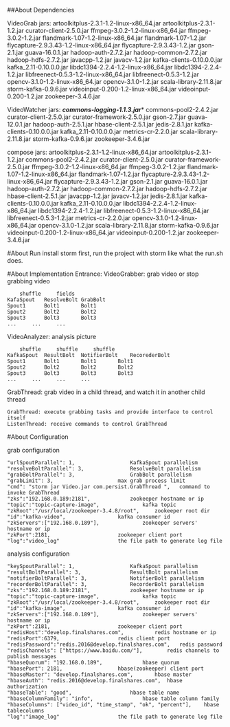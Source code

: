 ##About Dependencies

VideoGrab jars:
artoolkitplus-2.3.1-1.2-linux-x86_64.jar
artoolkitplus-2.3.1-1.2.jar
curator-client-2.5.0.jar
ffmpeg-3.0.2-1.2-linux-x86_64.jar
ffmpeg-3.0.2-1.2.jar
flandmark-1.07-1.2-linux-x86_64.jar
flandmark-1.07-1.2.jar
flycapture-2.9.3.43-1.2-linux-x86_64.jar
flycapture-2.9.3.43-1.2.jar
gson-2.1.jar
guava-16.0.1.jar
hadoop-auth-2.7.2.jar
hadoop-common-2.7.2.jar
hadoop-hdfs-2.7.2.jar
javacpp-1.2.jar
javacv-1.2.jar
kafka-clients-0.10.0.0.jar
kafka_2.11-0.10.0.0.jar
libdc1394-2.2.4-1.2-linux-x86_64.jar
libdc1394-2.2.4-1.2.jar
libfreenect-0.5.3-1.2-linux-x86_64.jar
libfreenect-0.5.3-1.2.jar
opencv-3.1.0-1.2-linux-x86_64.jar
opencv-3.1.0-1.2.jar
scala-library-2.11.8.jar
storm-kafka-0.9.6.jar
videoinput-0.200-1.2-linux-x86_64.jar
videoinput-0.200-1.2.jar
zookeeper-3.4.6.jar

VideoWatcher jars:
***commons-logging-1.1.3.jar****
commons-pool2-2.4.2.jar
curator-client-2.5.0.jar
curator-framework-2.5.0.jar
gson-2.7.jar
guava-12.0.1.jar
hadoop-auth-2.5.1.jar
hbase-client-2.5.1.jar
jedis-2.8.1.jar
kafka-clients-0.10.0.0.jar
kafka_2.11-0.10.0.0.jar
metrics-cr-2.2.0.jar
scala-library-2.11.8.jar
storm-kafka-0.9.6.jar
zookeeper-3.4.6.jar

compose jars:
artoolkitplus-2.3.1-1.2-linux-x86_64.jar
artoolkitplus-2.3.1-1.2.jar
commons-pool2-2.4.2.jar
curator-client-2.5.0.jar
curator-framework-2.5.0.jar
ffmpeg-3.0.2-1.2-linux-x86_64.jar
ffmpeg-3.0.2-1.2.jar
flandmark-1.07-1.2-linux-x86_64.jar
flandmark-1.07-1.2.jar
flycapture-2.9.3.43-1.2-linux-x86_64.jar
flycapture-2.9.3.43-1.2.jar
gson-2.1.jar
guava-16.0.1.jar
hadoop-auth-2.7.2.jar
hadoop-common-2.7.2.jar
hadoop-hdfs-2.7.2.jar
hbase-client-2.5.1.jar
javacpp-1.2.jar
javacv-1.2.jar
jedis-2.8.1.jar
kafka-clients-0.10.0.0.jar
kafka_2.11-0.10.0.0.jar
libdc1394-2.2.4-1.2-linux-x86_64.jar
libdc1394-2.2.4-1.2.jar
libfreenect-0.5.3-1.2-linux-x86_64.jar
libfreenect-0.5.3-1.2.jar
metrics-cr-2.2.0.jar
opencv-3.1.0-1.2-linux-x86_64.jar
opencv-3.1.0-1.2.jar
scala-library-2.11.8.jar
storm-kafka-0.9.6.jar
videoinput-0.200-1.2-linux-x86_64.jar
videoinput-0.200-1.2.jar
zookeeper-3.4.6.jar

#About Run
install storm first, run the project with storm like what the run.sh does.

#About Implementation
Entrance:
VideoGrabber: grab video or stop grabbing video

		shuffle		fields
	KafaSpout	ResolveBolt	GrabBolt
	Spout1 		Bolt1		Bolt1	
	Spout2		Bolt2		Bolt2
	Spout3		Bolt3		Bolt3
	...		...		...

VideoAnalyzer: analysis picture

		shuffle		shuffle		shuffle
	KafkaSpout	ResultBolt	NotifierBolt	RecorederBolt
	Spout1		Bolt1		Bolt1		Bolt1
	Spout2		Bolt2		Bolt2		Bolt2
	Spout3		Bolt3		Bolt3		Bolt3
	...		...		...		...

GrabThread: grab video in a child thread, and watch it in another child thread

	GrabThread: execute grabbing tasks and provide interface to control itself
	ListenThread: receive commands to control GrabThread


#About Configuration

grab configuration

	"urlSpoutParallel": 1,					KafkaSpout parallelism
	"resolveBoltParallel": 3,				ResolveBolt parallelism
	"grabBoltParallel": 3,					GrabBolt parallelism
	"grabLimit": 3,						max grab process limit
	"cmd": "storm jar Video.jar com.persist.GrabThread ",	command to invoke GrabThread
	"zks":"192.168.0.189:2181",				zookeeper hostname or ip
	"topic":"topic-capture-image",				kafka topic
	"zkRoot":"/usr/local/zookeeper-3.4.8/root",		zookeeper root dir
	"id":"kafka-video",					kafka consumer id
	"zkServers":["192.168.0.189"],				zookeeper servers' hostname or ip
	"zkPort":2181,						zookeeper client port
	"log":"video_log"					the file path to generate log file


analysis configuration

	"keySpoutParallel": 1,					KafkaSpout parallelism
	"resultBoltParallel": 3,				ResultBolt parallelism
	"notifierBoltParallel": 3,				NotifierBolt parallelism
	"recorderBoltParallel": 3,				RecorderBolt parallelism
	"zks":"192.168.0.189:2181",				zookeeper hostname or ip
	"topic":"topic-capture-image",				kafka topic
	"zkRoot":"/usr/local/zookeeper-3.4.8/root",		zookeeper root dir
	"id":"kafka-image",					kafka consumer id
	"zkServers":["192.168.0.189"],				zookeeper servers' hostname or ip
	"zkPort":2181,						zookeeper client port
	"redisHost":"develop.finalshares.com",			redis hostname or ip
	"redisPort":6379,					redis client port
	"redisPassword":"redis.2016@develop.finalshares.com",	redis password
	"redisChannels": ["https://www.baidu.com/"],		redis channels to publish messages
	"hbaseQuorum": "192.168.0.189",				hbase quorum
	"hbasePort": 2181,					hbase(zookeeper) client port 
	"hbaseMaster": "develop.finalshares.com",		hbase master
	"hbaseAuth": "redis.2016@develop.finalshares.com",	hbase authorization
	"hbaseTable": "good",					hbase table name
	"hbaseColumnFamily": "info",				hbase table column family
	"hbaseColumns": ["video_id", "time_stamp", "ok", "percent"], 	hbase tablecolumns
	"log":"image_log"					the file path to generate log file
